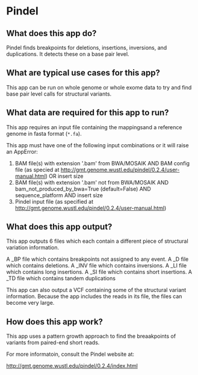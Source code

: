# Pindel

## What does this app do?

Pindel finds breakpoints for deletions, insertions, inversions, and
duplications. It detects these on a base pair level.

## What are typical use cases for this app?

This app can be run on whole genome or whole exome data to try and find
base pair level calls for structural variants.

## What data are required for this app to run?

This app requires an input file containing the mappingsand a reference genome
in fasta format (`*.fa`). 

This app must have one of the following input combinations or it will raise an AppError:
1.  BAM file(s) with extension '.bam' from BWA/MOSAIK AND BAM config file (as specied at http://gmt.genome.wustl.edu/pindel/0.2.4/user-manual.html) OR insert size
2.  BAM file(s) with extension '.bam' not from BWA/MOSAIK AND bam_not_produced_by_bwa=True (default=False) AND sequence_platform AND insert size
3.  Pindel input file (as specified at http://gmt.genome.wustl.edu/pindel/0.2.4/user-manual.html)


## What does this app output?

This app outputs 6 files which each contain a different piece of structural
variation information.

A _BP file which contains breakpoints not assigned to any event.
A _D file which contains deletions.
A _INV file which contains inversions.
A _LI file which contains long insertions.
A _SI file which contains short insertions.
A _TD file which contains tandem duplications

This app can also output a VCF containing some of the structural variant
information. Because the app includes the reads in its file, the files
can become very large.

## How does this app work?
This app uses a pattern growth approach to find the breaakpoints of
variants from paired-end short reads.

For more informatoin, consult the Pindel website at:

http://gmt.genome.wustl.edu/pindel/0.2.4/index.html

